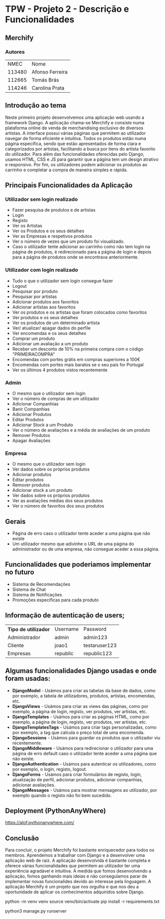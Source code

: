 # TPW - Projeto 2 - Descrição e Funcionalidades

## Merchify

### Autores

<table>
<td>NMEC</td>
<td>Nome</td>
<tr>
<td>113480</td>
<td>Afonso Ferreira</td>
</tr>
<tr>
<td>112665</td>
<td>Tomás Brás</td>
</tr>
<tr>
<td>114246</td>
<td>Carolina Prata</td>
</tr>
</table>

## Introdução ao tema

Neste primeiro projeto desenvolvemos uma aplicação web usando a framework Django. A aplicação chama-se Merchify e consiste numa plataforma online de venda de merchandising exclusivo de diversos artistas. A interface possui várias páginas que permitem ao utilizador navegar de forma eficiente e intuitiva. Todos os produtos estão numa página específica, sendo que estão apresentados de forma clara e categorizados por artistas, facilitando a busca por itens do artista favorito do utilizador. Para além das funcionalidades oferecidas pelo Django, usamos HTML, CSS e JS para garantir que a página tem um design atrativo e responsivo. Por fim, os utilizadores podem adicionar os produtos ao carrinho e completar a compra de maneira simples e rápida.

## Principais Funcionalidades da Aplicação

### Utilizador sem login realizado

- Fazer pesquisa de produtos e de artistas
- Login
- Registo
- Ver os Artistas
- Ver os Produtos e os seus detalhes
- Ver as Empresas e respetivos produtos
- Ver o número de vezes que um produto foi visualizado.
- Caso o utilizador tente adicionar ao carrinho como não tem login na página de produtos, é redirecionado para a página de login e depois para a página de produtos onde se encontrava anteriormente.

### Utilizador com login realizado

- Tudo o que o utilizador sem login consegue fazer
- Logout
- Pesquisar por produto
- Pesquisar por artistas
- Adicionar produtos aos favoritos
- Adicionar artistas aos favoritos
- Ver os produtos e os artistas que foram colocados como favoritos
- Ver produtos e os seus detalhes
- Ver os produtos de um determinado artista
- Ver/ atualizar/ apagar dados do perfile
- Ver encomendas e os seus detalhes
- Comprar um produto
- Adicionar um avaliação a um produto
- Receber um desconto de 10% na primeira compra com o código "PRIMEIRACOMPRA"
- Encomendas com portes grátis em compras superiores a 100€
- Encomendas com portes mais baratos se o seu país for Portugal
- Ver os últimos 4 produtos vistos recentemente

### Admin

- O mesmo que o utilizador sem login
- Ver o número de compras de um utilizador
- Adicionar Companhias
- Banir Companhias
- Adicionar Produtos
- Editar Produtos
- Adicionar Stock a um Produto
- Ver o número de avaliações e a média de avaliações de um produto
- Remover Produtos
- Apagar Avaliações

### Empresa

- O mesmo que o utilizador sem login
- Ver dados sobre os próprios produtos
- Adicionar produtos
- Editar produtos
- Remover produtos
- Adicionar stock a um produto
- Ver dados sobre os próprios produtos
- Ver as avaliações médias dos seus produtos
- Ver o número de favoritos dos seus produtos

## Gerais

- Página de erro caso o utilizador tente aceder a uma página que não existe
- Um utilizador mesmo que adivinhe o URL de uma página do administrador ou de uma empresa, não consegue aceder a essa página.

## Funcionalidades que poderiamos implementar no futuro

- Sistema de Recomendações
- Sistema de Chat
- Sistema de Notificações
- Promoções específicas para cada produto

## Informação de autenticação de users;

<table>
<th>Tipo de utilizador</th>

<td>Username</td>
<td>Password</td>
<tr>
<td>Administrador</td>
<td>admin</td>
<td>admin123</td>
</tr>
<tr>
<td>Cliente</td>
<td>joao1</td>
<td>testaruser123</td>
</tr>
<tr>
<td>Empresas</td>
<td>republic</td>
<td>republic123</td>
</tr>
</table>

## Algumas funcionalidades Django usadas e onde foram usadas:

- **DjangoModel** - Usámos para criar as tabelas da base de dados, como por exemplo, a tabela de utilizadores, produtos, artistas, encomendas, etc.
- **DjangoViews** - Usámos para criar as views das páginas, como por exemplo, a página de login, registo, ver produtos, ver artistas, etc.
- **DjangoTemplates** - Usámos para criar as páginas HTML, como por exemplo, a página de login, registo, ver produtos, ver artistas, etc.
- **DjangoTemplatesTags** - Usámos para criar tags personalizadas, como por exemplo, a tag que calcula o preço total de uma encomenda.
- **DjangoSessions** - Usámos para guardar os produtos que o utilizador viu recentemente.
- **DjangoMiddleware** - Usámos para redirecionar o utilizador para uma página de erro default caso o utilizador tente aceder a uma página que não existe.
- **DjangoAuthentication** - Usámos para autenticar os utilizadores, como por exemplo, o login, registo, logout.
- **DjangoForms** - Usámos para criar formulários de registo, login, atualização de perfil, adicionar produtos, adicionar companhias, adicionar avaliações.
- **DjangoMessages** - Usámos para mostrar mensagens ao utilizador, por exemplo quando o registo não foi bem sucedido.

## Deployment (PythonAnyWhere)

https://alof.pythonanywhere.com/

## Conclusão

Para concluir, o projeto Merchify foi bastante enriquecedor para todos os membros. Aprendemos a trabalhar com Django e a desenvolver uma aplicação web de raiz. A aplicação desenvolvida é bastante completa e oferece várias funcionalidades que permitem ao utilizador ter uma experiência agradável e intuitiva. À medida que fomos desenvolvendo a aplicação, fomos ganhando mais ideias e não conseguíamos parar de implementar novas funcionalides devido ao interesse pela linguagem. A aplicação Merchify é um projeto que nos orgulha e que nos deu a oportunidade de aplicar os conhecimentos adquiridos sobre Django.



python -m venv venv
source venv/bin/activate
pip install -r requirements.txt


python3 manage.py runserver
